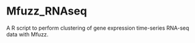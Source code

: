 # Mfuzz_RNAseq
A R script to perform clustering of gene expression time-series RNA-seq data with Mfuzz.
